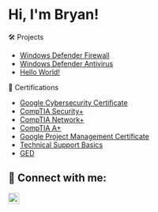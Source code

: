 <h1>Hi, I'm Bryan!</h1>
<h></h>🛠️ Projects</h2>

- [Windows Defender Firewall](https://github.com/Bryan-Mahadeea/Win-Defire)
- [Windows Defender Antivirus](https://github.com/Bryan-Mahadeea/Win-Def-Ant)
- [Hello World!](https://github.com/bryan-mahadeea/LABURL)

<h>📃 Certifications</h2>
- [Google Cybersecurity Certificate](https://www.credly.com/badges/0c01399e-51b2-4e73-b712-fb6e497fc94d/public_url)
- [CompTIA Security+](https://www.credly.com/badges/56625440-2d5a-471f-82ee-b1281ce461c5/public_url)
- [CompTIA Network+](https://www.credly.com/badges/4f599384-decf-4a58-9911-1dd065942026/public_url)
- [CompTIA A+](https://www.credly.com/badges/fc04431f-46db-4105-99cf-ed58a1d3224c/public_url)
- [Google Project Management Certificate](https://www.credly.com/badges/8770cccb-5673-49fc-be23-01cfb2dd302c/public_url)
- [Technical Support Basics](https://www.credly.com/badges/cc8b15be-b5b4-42de-8569-afb240d31b7a/public_url)
- [GED](https://www.credly.com/badges/b434e5ba-f864-49ad-8f66-0969dc48023c/public_url)

<h2> 🤳 Connect with me:</h2>


[<img align="left" alt="JoshMadakor | LinkedIn" width="22px" src="https://cdn.jsdelivr.net/npm/simple-icons@v3/icons/linkedin.svg" />][linkedin]



[linkedin]:https://www.linkedin.com/in/bryan-mahadeea

<!--
**joshmadakor1/joshmadakor1** is a ✨ _special_ ✨ repository because its `README.md` (this file) appears on your GitHub profile.

Here are some ideas to get you started:

- 🔭 I’m currently working on ...
- 🌱 I’m currently learning ...
- 👯 I’m looking to collaborate on ...
- 🤔 I’m looking for help with ...
- 💬 Ask me about ...
- 📫 How to reach me: ...
- 😄 Pronouns: ...
- ⚡ Fun fact: ...
-->

